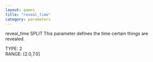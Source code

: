 ```yaml
---
layout: games
title: "reveal_time"
category: parameters
---
```


reveal_time SPLIT This parameter defines the time certain things are revealed.

TYPE: 2
<br>
RANGE: [2.0,7.0]
